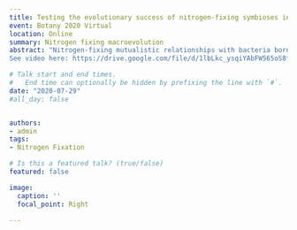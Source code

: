 ```yaml
---
title: Testing the evolutionary success of nitrogen-fixing symbioses in challenging soil environments
event: Botany 2020 Virtual
location: Online
summary: Nitrogen fixing macroevolution
abstract: "Nitrogen-fixing mutualistic relationships with bacteria borne in root nodules are tightly distributed in only ten angiosperm families among four orders, comprising the so-called nitrogen-fixing clade. Despite its status as one of the most globally successful symbioses, the evolutionary and ecological origins of the relationship between nitrogen-fixing bacteria and nodulating plants remain obscure. Basic questions such as the number of origins of nodulation, the drivers that led to its emergence, and its fine-scale distribution across today’s landscape remain unanswered. While poor phylogenetic resolution and limited distributional data have hampered robust quantitative approaches to these questions, evidence to date suggests nitrogen-fixing strategies are indeed primarily associated with environmental factors such as aridity and nitrogen-poor soils despite the ecological diversity of the clade. Although a causative role for the origins and maintenance of the relationship remains to be tested, this evidence is consistent with theoretical predictions that rich soil environments should be associated with decreased investment in expensive symbiotic structures and with a decreasingly mutualistic nature of the plant-bacterium relationship. Here, we make initial progress on these questions by testing hypotheses that (1) nodular nitrogen-fixing strategies are most prevalent in challenging soil environments, and that (2) diversification rates of nitrogen-fixing plants are higher in poor, arid soils, reflecting the specificity of their global success to these environments. To test these hypotheses, we assemble the largest phylogenetic estimate yet for the nitrogen-fixing clade, reconciling GenBank sequences with a backbone informed by densely sampled phylogenomic data and containing more than 19,000 taxa. We synthesize this tree together with global datasets of soil and environmental parameters, densely sampled distributional data, and parametric and non-parametric macroevolutionary methods.
See video here: https://drive.google.com/file/d/1lbLkc_ysqiYAbFW565oS8fyCAm5y2MI3/view?usp=sharing"

# Talk start and end times.
#   End time can optionally be hidden by prefixing the line with `#`.
date: "2020-07-29"
#all_day: false


authors: 
- admin
tags: 
- Nitrogen Fixation

# Is this a featured talk? (true/false)
featured: false

image:
  caption: ''
  focal_point: Right

---
```


